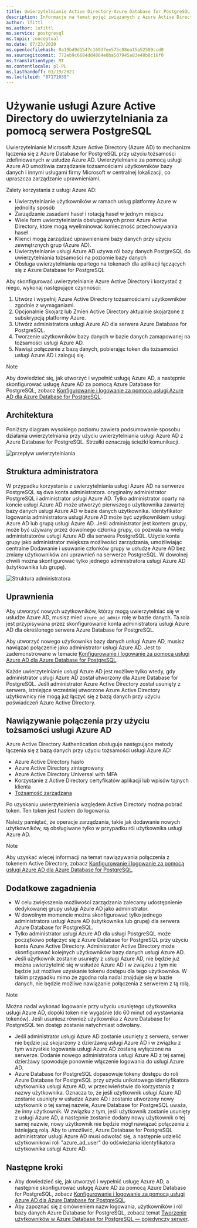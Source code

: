```yaml
---
title: Uwierzytelnianie Active Directory-Azure Database for PostgreSQL — pojedynczy serwer
description: Informacje na temat pojęć związanych z Azure Active Directory uwierzytelniania za pomocą jednego serwera Azure Database for PostgreSQL
author: lfittl
ms.author: lufittl
ms.service: postgresql
ms.topic: conceptual
ms.date: 07/23/2020
ms.openlocfilehash: 0a19bd9d1547c16937ee575c08ea15a52589ccd0
ms.sourcegitcommit: 772eb9c6684dd4864e0ba507945a83e48b8c16f0
ms.translationtype: MT
ms.contentlocale: pl-PL
ms.lasthandoff: 03/19/2021
ms.locfileid: "87171039"
---
```

# <a name="use-azure-active-directory-for-authenticating-with-postgresql"></a>Używanie usługi Azure Active Directory do uwierzytelniania za pomocą serwera PostgreSQL

Uwierzytelnianie Microsoft Azure Active Directory (Azure AD) to mechanizm łączenia się z Azure Database for PostgreSQL przy użyciu tożsamości zdefiniowanych w usłudze Azure AD.
Uwierzytelnianie za pomocą usługi Azure AD umożliwia zarządzanie tożsamościami użytkowników bazy danych i innymi usługami firmy Microsoft w centralnej lokalizacji, co upraszcza zarządzanie uprawnieniami.

Zalety korzystania z usługi Azure AD:

- Uwierzytelnianie użytkowników w ramach usług platformy Azure w jednolity sposób
- Zarządzanie zasadami haseł i rotacją haseł w jednym miejscu
- Wiele form uwierzytelniania obsługiwanych przez Azure Active Directory, które mogą wyeliminować konieczność przechowywania haseł
- Klienci mogą zarządzać uprawnieniami bazy danych przy użyciu zewnętrznych grup (Azure AD).
- Uwierzytelnianie usługi Azure AD używa ról bazy danych PostgreSQL do uwierzytelniania tożsamości na poziomie bazy danych
- Obsługa uwierzytelniania opartego na tokenach dla aplikacji łączących się z Azure Database for PostgreSQL

Aby skonfigurować uwierzytelnianie Azure Active Directory i korzystać z niego, wykonaj następujące czynności:

1. Utwórz i wypełnij Azure Active Directory tożsamościami użytkowników zgodnie z wymaganiami.
2. Opcjonalnie Skojarz lub Zmień Active Directory aktualnie skojarzone z subskrypcją platformy Azure.
3. Utwórz administratora usługi Azure AD dla serwera Azure Database for PostgreSQL.
4. Tworzenie użytkowników bazy danych w bazie danych zamapowanej na tożsamości usługi Azure AD.
5. Nawiąż połączenie z bazą danych, pobierając token dla tożsamości usługi Azure AD i zaloguj się.

> [!NOTE]
> Aby dowiedzieć się, jak utworzyć i wypełnić usługę Azure AD, a następnie skonfigurować usługę Azure AD za pomocą Azure Database for PostgreSQL, zobacz [Konfigurowanie i logowanie za pomocą usługi Azure AD dla Azure Database for PostgreSQL](howto-configure-sign-in-aad-authentication.md).

## <a name="architecture"></a>Architektura

Poniższy diagram wysokiego poziomu zawiera podsumowanie sposobu działania uwierzytelniania przy użyciu uwierzytelniania usługi Azure AD z Azure Database for PostgreSQL. Strzałki oznaczają ścieżki komunikacji.

![przepływ uwierzytelniania][1]

## <a name="administrator-structure"></a>Struktura administratora

W przypadku korzystania z uwierzytelniania usługi Azure AD na serwerze PostgreSQL są dwa konta administratora. oryginalny administrator PostgreSQL i administrator usługi Azure AD. Tylko administrator oparty na koncie usługi Azure AD może utworzyć pierwszego użytkownika zawartej bazy danych usługi Azure AD w bazie danych użytkownika. Identyfikator logowania administratora usługi Azure AD może być użytkownikiem usługi Azure AD lub grupą usługi Azure AD. Jeśli administrator jest kontem grupy, może być używany przez dowolnego członka grupy, co pozwala na wielu administratorów usługi Azure AD dla serwera PostgreSQL. Użycie konta grupy jako administrator zwiększa możliwości zarządzania, umożliwiając centralne Dodawanie i usuwanie członków grupy w usłudze Azure AD bez zmiany użytkowników ani uprawnień na serwerze PostgreSQL. W dowolnej chwili można skonfigurować tylko jednego administratora usługi Azure AD (użytkownika lub grupę).

![Struktura administratora][2]

## <a name="permissions"></a>Uprawnienia

Aby utworzyć nowych użytkowników, którzy mogą uwierzytelniać się w usłudze Azure AD, musisz mieć `azure_ad_admin` rolę w bazie danych. Ta rola jest przypisywana przez skonfigurowanie konta administratora usługi Azure AD dla określonego serwera Azure Database for PostgreSQL.

Aby utworzyć nowego użytkownika bazy danych usługi Azure AD, musisz nawiązać połączenie jako administrator usługi Azure AD. Jest to zademonstrowane w temacie [Konfigurowanie i logowanie za pomocą usługi Azure AD dla Azure Database for PostgreSQL](howto-configure-sign-in-aad-authentication.md).

Każde uwierzytelnianie usługi Azure AD jest możliwe tylko wtedy, gdy administrator usługi Azure AD został utworzony dla Azure Database for PostgreSQL. Jeśli administrator Azure Active Directory został usunięty z serwera, istniejące wcześniej utworzone Azure Active Directory użytkownicy nie mogą już łączyć się z bazą danych przy użyciu poświadczeń Azure Active Directory.

## <a name="connecting-using-azure-ad-identities"></a>Nawiązywanie połączenia przy użyciu tożsamości usługi Azure AD

Azure Active Directory Authentication obsługuje następujące metody łączenia się z bazą danych przy użyciu tożsamości usługi Azure AD:

- Azure Active Directory hasło
- Azure Active Directory zintegrowany
- Azure Active Directory Universal with MFA
- Korzystanie z Active Directory certyfikatów aplikacji lub wpisów tajnych klienta
- [Tożsamość zarządzana](howto-connect-with-managed-identity.md)

Po uzyskaniu uwierzytelnienia względem Active Directory można pobrać token. Ten token jest hasłem do logowania.

Należy pamiętać, że operacje zarządzania, takie jak dodawanie nowych użytkowników, są obsługiwane tylko w przypadku ról użytkownika usługi Azure AD.

> [!NOTE]
> Aby uzyskać więcej informacji na temat nawiązywania połączenia z tokenem Active Directory, zobacz [Konfigurowanie i logowanie za pomocą usługi Azure AD dla Azure Database for PostgreSQL](howto-configure-sign-in-aad-authentication.md).

## <a name="additional-considerations"></a>Dodatkowe zagadnienia

- W celu zwiększenia możliwości zarządzania zalecamy udostępnienie dedykowanej grupy usługi Azure AD jako administrator.
- W dowolnym momencie można skonfigurować tylko jednego administratora usługi Azure AD (użytkownika lub grupę) dla serwera Azure Database for PostgreSQL.
- Tylko administrator usługi Azure AD dla usługi PostgreSQL może początkowo połączyć się z Azure Database for PostgreSQL przy użyciu konta Azure Active Directory. Administrator Active Directory może skonfigurować kolejnych użytkowników bazy danych usługi Azure AD.
- Jeśli użytkownik zostanie usunięty z usługi Azure AD, nie będzie już można uwierzytelnić się w usłudze Azure AD i w związku z tym nie będzie już możliwe uzyskanie tokenu dostępu dla tego użytkownika. W takim przypadku mimo że zgodna rola nadal znajduje się w bazie danych, nie będzie możliwe nawiązanie połączenia z serwerem z tą rolą.
> [!NOTE]
> Można nadal wykonać logowanie przy użyciu usuniętego użytkownika usługi Azure AD, dopóki token nie wygaśnie (do 60 minut od wystawiania tokenów).  Jeśli usuniesz również użytkownika z Azure Database for PostgreSQL ten dostęp zostanie natychmiast odwołany.
- Jeśli administrator usługi Azure AD zostanie usunięty z serwera, serwer nie będzie już skojarzony z dzierżawą usługi Azure AD i w związku z tym wszystkie logowania usługi Azure AD zostaną wyłączone na serwerze. Dodanie nowego administratora usługi Azure AD z tej samej dzierżawy spowoduje ponownie włączenie logowania do usługi Azure AD.
- Azure Database for PostgreSQL dopasowuje tokeny dostępu do roli Azure Database for PostgreSQL przy użyciu unikatowego identyfikatora użytkownika usługi Azure AD, w przeciwieństwie do korzystania z nazwy użytkownika. Oznacza to, że jeśli użytkownik usługi Azure AD zostanie usunięty w usłudze Azure AD i zostanie utworzony nowy użytkownik o tej samej nazwie, Azure Database for PostgreSQL uważa, że inny użytkownik. W związku z tym, jeśli użytkownik zostanie usunięty z usługi Azure AD, a następnie zostanie dodany nowy użytkownik o tej samej nazwie, nowy użytkownik nie będzie mógł nawiązać połączenia z istniejącą rolą. Aby to umożliwić, Azure Database for PostgreSQL administrator usługi Azure AD musi odwołać się, a następnie udzielić użytkownikowi roli "azure_ad_user" do odświeżania identyfikatora użytkownika usługi Azure AD.

## <a name="next-steps"></a>Następne kroki

- Aby dowiedzieć się, jak utworzyć i wypełnić usługę Azure AD, a następnie skonfigurować usługę Azure AD za pomocą Azure Database for PostgreSQL, zobacz [Konfigurowanie i logowanie za pomocą usługi Azure AD dla Azure Database for PostgreSQL](howto-configure-sign-in-aad-authentication.md).
- Aby zapoznać się z omówieniem nazw logowania, użytkowników i ról bazy danych Azure Database for PostgreSQL, zobacz temat [Tworzenie użytkowników w Azure Database for PostgreSQL — pojedynczy serwer](howto-create-users.md).

<!--Image references-->

[1]: ./media/concepts-aad-authentication/authentication-flow.png
[2]: ./media/concepts-aad-authentication/admin-structure.png
